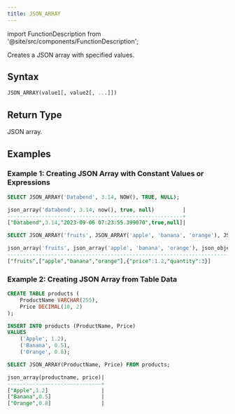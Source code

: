 ```yaml
---
title: JSON_ARRAY
---
```

import FunctionDescription from '@site/src/components/FunctionDescription';

<FunctionDescription description="Introduced or updated: v1.2.98"/>

Creates a JSON array with specified values.

## Syntax

```sql
JSON_ARRAY(value1[, value2[, ...]])
```

## Return Type

JSON array.

## Examples

### Example 1: Creating JSON Array with Constant Values or Expressions

```sql
SELECT JSON_ARRAY('Databend', 3.14, NOW(), TRUE, NULL);

json_array('databend', 3.14, now(), true, null)         |
--------------------------------------------------------+
["Databend",3.14,"2023-09-06 07:23:55.399070",true,null]|

SELECT JSON_ARRAY('fruits', JSON_ARRAY('apple', 'banana', 'orange'), JSON_OBJECT('price', 1.2, 'quantity', 3));

json_array('fruits', json_array('apple', 'banana', 'orange'), json_object('price', 1.2, 'quantity', 3))|
-------------------------------------------------------------------------------------------------------+
["fruits",["apple","banana","orange"],{"price":1.2,"quantity":3}]                                      |
```

### Example 2: Creating JSON Array from Table Data

```sql
CREATE TABLE products (
    ProductName VARCHAR(255),
    Price DECIMAL(10, 2)
);

INSERT INTO products (ProductName, Price)
VALUES
    ('Apple', 1.2),
    ('Banana', 0.5),
    ('Orange', 0.8);

SELECT JSON_ARRAY(ProductName, Price) FROM products;

json_array(productname, price)|
------------------------------+
["Apple",1.2]                 |
["Banana",0.5]                |
["Orange",0.8]                |
```